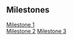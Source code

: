 ## Milestones  
[Milestone 1](milestones/milestone1.md)  
[Milestone 2](milestones/milestone2.md)
[Milestone 3](milestones/milestone3.md)

